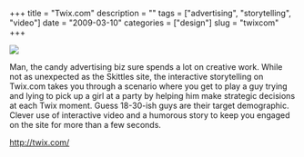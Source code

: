 +++
title = "Twix.com"
description = ""
tags = ["advertising", "storytelling", "video"]
date = "2009-03-10"
categories = ["design"]
slug = "twixcom"
+++


 

  <div id="screens-thumbs" class="clearfix">
    <div class="txt-center" id="design-submission"><a href="http://twix.com/"><img id='bluga-thumbnail-1530' class='bluga-thumbnail large' src='//media.konigi.com/bluga/
wt49b6c9d8f3f3a_0.jpg'/></a></div>  
  </div>   
<p>Man, the candy advertising biz sure spends a lot on creative work. While not as unexpected as the Skittles site, the interactive storytelling on Twix.com takes you through a scenario where you get to play a guy trying and lying to pick up a girl at a party by helping him make strategic decisions at each Twix moment. Guess 18-30-ish guys are their target demographic.  Clever use of interactive video and a humorous story to keep you engaged on the site for more than a few seconds.</p>
<p><a href="http://twix.com/">http://twix.com/</a></p>




